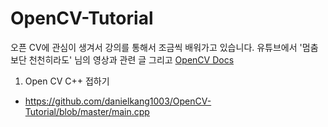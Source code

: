 # OpenCV-Tutorial
오픈 CV에 관심이 생겨서 강의를 통해서 조금씩 배워가고 있습니다.
유튜브에서 '멈춤보단 천천히라도' 님의 영상과 관련 글 그리고 [OpenCV Docs](https://docs.opencv.org/4.1.2/index.html)

1. Open CV C++ 접하기
  * <https://github.com/danielkang1003/OpenCV-Tutorial/blob/master/main.cpp>
